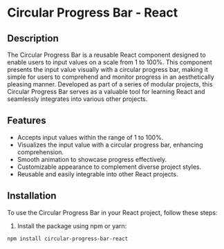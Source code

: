 # Circular Progress Bar - React

## Description

The Circular Progress Bar is a reusable React component designed to enable users to input values on a scale from 1 to 100%. This component presents the input value visually with a circular progress bar, making it simple for users to comprehend and monitor progress in an aesthetically pleasing manner. Developed as part of a series of modular projects, this Circular Progress Bar serves as a valuable tool for learning React and seamlessly integrates into various other projects.

## Features

-   Accepts input values within the range of 1 to 100%.
-   Visualizes the input value with a circular progress bar, enhancing comprehension.
-   Smooth animation to showcase progress effectively.
-   Customizable appearance to complement diverse project styles.
-   Reusable and easily integrable into other React projects.

## Installation

To use the Circular Progress Bar in your React project, follow these steps:

1. Install the package using npm or yarn:

```bash
npm install circular-progress-bar-react
```
